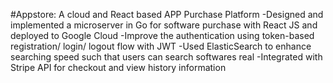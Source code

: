 #Appstore: A cloud and React based APP Purchase Platform
-Designed and implemented a microserver in Go for software purchase with React JS and deployed to
Google Cloud
-Improve the authentication using token-based registration/ login/ logout flow with JWT
-Used ElasticSearch to enhance searching speed such that users can search softwares real
-Integrated with Stripe API for checkout and view history information
